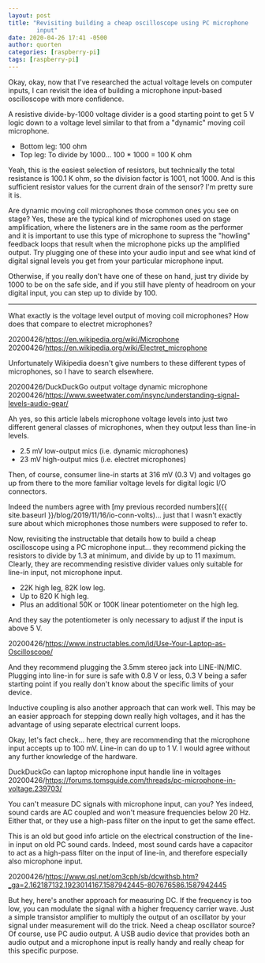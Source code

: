```yaml
---
layout: post
title: "Revisiting building a cheap oscilloscope using PC microphone
        input"
date: 2020-04-26 17:41 -0500
author: quorten
categories: [raspberry-pi]
tags: [raspberry-pi]
---
```


Okay, okay, now that I've researched the actual voltage levels on
computer inputs, I can revisit the idea of building a microphone
input-based oscilloscope with more confidence.

A resistive divide-by-1000 voltage divider is a good starting point to
get 5 V logic down to a voltage level similar to that from a "dynamic"
moving coil microphone.

* Bottom leg: 100 ohm
* Top leg: To divide by 1000... 100 * 1000 = 100 K ohm

Yeah, this is the easiest selection of resistors, but technically the
total resistance is 100.1 K ohm, so the division factor is 1001, not
1000.  And is this sufficient resistor values for the current drain of
the sensor?  I'm pretty sure it is.

Are dynamic moving coil microphones those common ones you see on
stage?  Yes, these are the typical kind of microphones used on stage
amplification, where the listeners are in the same room as the
performer and it is important to use this type of microphone to
supress the "howling" feedback loops that result when the microphone
picks up the amplified output.  Try plugging one of these into your
audio input and see what kind of digital signal levels you get from
your particular microphone input.

<!-- more -->

Otherwise, if you really don't have one of these on hand, just
try divide by 1000 to be on the safe side, and if you still have
plenty of headroom on your digital input, you can step up to
divide by 100.

----------

What exactly is the voltage level output of moving coil microphones?
How does that compare to electret microphones?

20200426/https://en.wikipedia.org/wiki/Microphone  
20200426/https://en.wikipedia.org/wiki/Electret_microphone

Unfortunately Wikipedia doesn't give numbers to these different types
of microphones, so I have to search elsewhere.

20200426/DuckDuckGo output voltage dynamic microphone  
20200426/https://www.sweetwater.com/insync/understanding-signal-levels-audio-gear/

Ah yes, so this article labels microphone voltage levels into just two
different general classes of microphones, when they output less than
line-in levels.

* 2.5 mV low-output mics (i.e. dynamic microphones)
* 23 mV high-output mics (i.e. electret microphones)

Then, of course, consumer line-in starts at 316 mV (0.3 V) and
voltages go up from there to the more familiar voltage levels for
digital logic I/O connectors.

Indeed the numbers agree with [my previous recorded numbers]({{
site.baseurl }}/blog/2019/11/16/io-conn-volts)... just that I wasn't
exactly sure about which microphones those numbers were supposed to
refer to.

Now, revisiting the instructable that details how to build a cheap
oscilloscope using a PC microphone input... they recommend picking the
resistors to divide by 1.3 at minimum, and divide by up to 11 maximum.
Clearly, they are recommending resistive divider values only suitable
for line-in input, not microphone input.

* 22K high leg, 82K low leg.
* Up to 820 K high leg.
* Plus an additional 50K or 100K linear potentiometer on the high leg.

And they say the potentiometer is only necessary to adjust if the
input is above 5 V.

20200426/https://www.instructables.com/id/Use-Your-Laptop-as-Oscilloscope/

And they recommend plugging the 3.5mm stereo jack into LINE-IN/MIC.
Plugging into line-in for sure is safe with 0.8 V or less, 0.3 V being
a safer starting point if you really don't know about the specific
limits of your device.

Inductive coupling is also another approach that can work well.  This
may be an easier approach for stepping down really high voltages, and
it has the advantage of using separate electrical current loops.

Okay, let's fact check... here, they are recommending that the
microphone input accepts up to 100 mV.  Line-in can do up to 1 V.  I
would agree without any further knowledge of the hardware.

DuckDuckGo can laptop microphone input handle line in voltages  
20200426/https://forums.tomsguide.com/threads/pc-microphone-in-voltage.239703/

You can't measure DC signals with microphone input, can you?  Yes
indeed, sound cards are AC coupled and won't measure frequencies below
20 Hz.  Either that, or they use a high-pass filter on the input to
get the same effect.

This is an old but good info article on the electrical construction of
the line-in input on old PC sound cards.  Indeed, most sound cards
have a capacitor to act as a high-pass filter on the input of line-in,
and therefore especially also microphone input.

20200426/https://www.qsl.net/om3cph/sb/dcwithsb.htm?_ga=2.162187132.1923014167.1587942445-807676586.1587942445

But hey, here's another approach for measuring DC.  If the frequency
is too low, you can modulate the signal with a higher frequency
carrier wave.  Just a simple transistor amplifier to multiply the
output of an oscillator by your signal under measurement will do the
trick.  Need a cheap oscillator source?  Of course, use PC audio
output.  A USB audio device that provides both an audio output and a
microphone input is really handy and really cheap for this specific
purpose.
